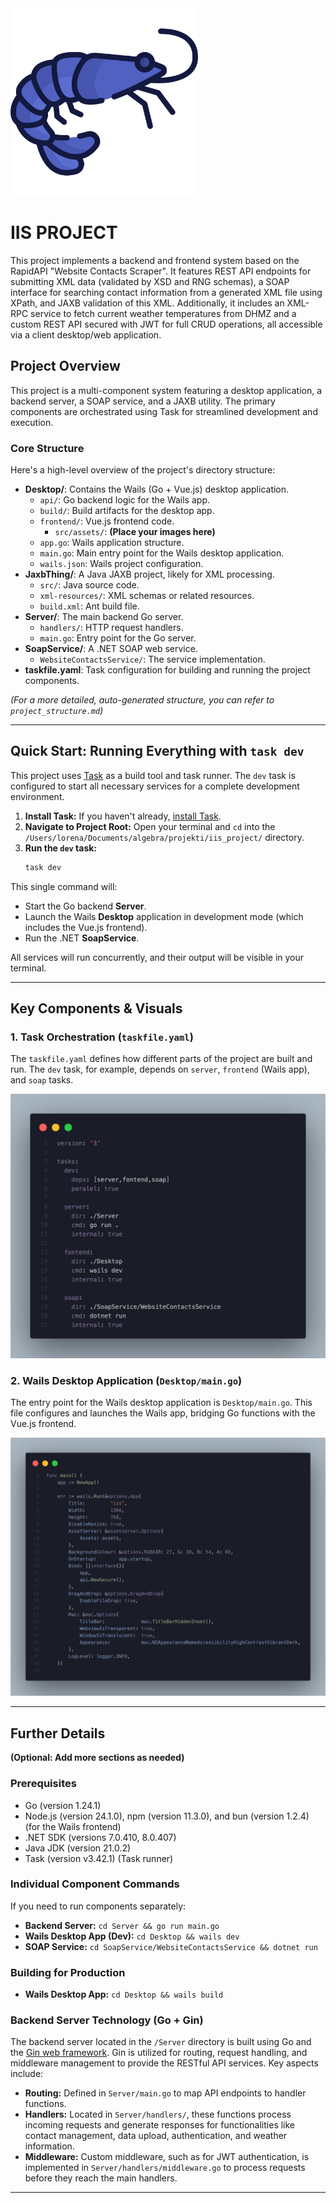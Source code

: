<img src="Desktop/frontend/src/assets/blue_shrimp.png" alt="Blue Shrimp" width="300"/>

# IIS PROJECT

This project implements a backend and frontend system based on the RapidAPI "Website Contacts Scraper". It features REST API endpoints for submitting XML data (validated by XSD and RNG schemas), a SOAP interface for searching contact information from a generated XML file using XPath, and JAXB validation of this XML. Additionally, it includes an XML-RPC service to fetch current weather temperatures from DHMZ and a custom REST API secured with JWT for full CRUD operations, all accessible via a client desktop/web application.

## Project Overview

This project is a multi-component system featuring a desktop application, a backend server, a SOAP service, and a JAXB utility. The primary components are orchestrated using Task for streamlined development and execution.

### Core Structure

Here's a high-level overview of the project's directory structure:

- **Desktop/**: Contains the Wails (Go + Vue.js) desktop application.
  - `api/`: Go backend logic for the Wails app.
  - `build/`: Build artifacts for the desktop app.
  - `frontend/`: Vue.js frontend code.
    - `src/assets/`: **(Place your images here)**
  - `app.go`: Wails application structure.
  - `main.go`: Main entry point for the Wails desktop application.
  - `wails.json`: Wails project configuration.
- **JaxbThing/**: A Java JAXB project, likely for XML processing.
  - `src/`: Java source code.
  - `xml-resources/`: XML schemas or related resources.
  - `build.xml`: Ant build file.
- **Server/**: The main backend Go server.
  - `handlers/`: HTTP request handlers.
  - `main.go`: Entry point for the Go server.
- **SoapService/**: A .NET SOAP web service.
  - `WebsiteContactsService/`: The service implementation.
- **taskfile.yaml**: Task configuration for building and running the project components.

*(For a more detailed, auto-generated structure, you can refer to `project_structure.md`)*

---

## Quick Start: Running Everything with `task dev`

This project uses [Task](https://taskfile.dev/) as a build tool and task runner. The `dev` task is configured to start all necessary services for a complete development environment.

1.  **Install Task:** If you haven't already, [install Task](https://taskfile.dev/installation/).
2.  **Navigate to Project Root:** Open your terminal and `cd` into the `/Users/lorena/Documents/algebra/projekti/iis_project/` directory.
3.  **Run the `dev` task:**
    ```bash
    task dev
    ```

This single command will:
- Start the Go backend **Server**.
- Launch the Wails **Desktop** application in development mode (which includes the Vue.js frontend).
- Run the .NET **SoapService**.

All services will run concurrently, and their output will be visible in your terminal.

---

## Key Components & Visuals

### 1. Task Orchestration (`taskfile.yaml`)

The `taskfile.yaml` defines how different parts of the project are built and run. The `dev` task, for example, depends on `server`, `frontend` (Wails app), and `soap` tasks.

![Taskfile Configuration](Desktop/frontend/src/assets/taskfile.png)

### 2. Wails Desktop Application (`Desktop/main.go`)

The entry point for the Wails desktop application is `Desktop/main.go`. This file configures and launches the Wails app, bridging Go functions with the Vue.js frontend.

![Wails main.go Configuration](Desktop/frontend/src/assets/main.png)

---

## Further Details

**(Optional: Add more sections as needed)**

### Prerequisites
- Go (version 1.24.1)
- Node.js (version 24.1.0), npm (version 11.3.0), and bun (version 1.2.4) (for the Wails frontend)
- .NET SDK (versions 7.0.410, 8.0.407)
- Java JDK (version 21.0.2)
- Task (version v3.42.1) (Task runner)

### Individual Component Commands
If you need to run components separately:
- **Backend Server:** `cd Server && go run main.go`
- **Wails Desktop App (Dev):** `cd Desktop && wails dev`
- **SOAP Service:** `cd SoapService/WebsiteContactsService && dotnet run`

### Building for Production
- **Wails Desktop App:** `cd Desktop && wails build`

### Backend Server Technology (Go + Gin)

The backend server located in the `/Server` directory is built using Go and the [Gin web framework](https://gin-gonic.com/). Gin is utilized for routing, request handling, and middleware management to provide the RESTful API services. Key aspects include:
- **Routing:** Defined in `Server/main.go` to map API endpoints to handler functions.
- **Handlers:** Located in `Server/handlers/`, these functions process incoming requests and generate responses for functionalities like contact management, data upload, authentication, and weather information.
- **Middleware:** Custom middleware, such as for JWT authentication, is implemented in `Server/handlers/middleware.go` to process requests before they reach the main handlers.

---

